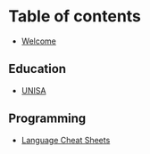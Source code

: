 # Table of contents

* [Welcome](README.md)

## Education

* [UNISA](education/unisa.md)

## Programming

* [Language Cheat Sheets](programming/language-cheat-sheets.md)
